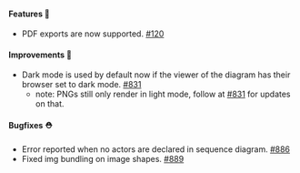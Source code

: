 #### Features 🚀

- PDF exports are now supported. [#120](https://github.com/terrastruct/d2/issues/120)

#### Improvements 🧹

- Dark mode is used by default now if the viewer of the diagram has their browser set to
  dark mode. [#831](https://github.com/terrastruct/d2/issues/831)
  - note: PNGs still only render in light mode, follow at
    [#831](https://github.com/terrastruct/d2/issues/831) for updates on that.

#### Bugfixes ⛑️

- Error reported when no actors are declared in sequence diagram. [#886](https://github.com/terrastruct/d2/pull/886)
- Fixed img bundling on image shapes. [#889](https://github.com/terrastruct/d2/issues/889)

